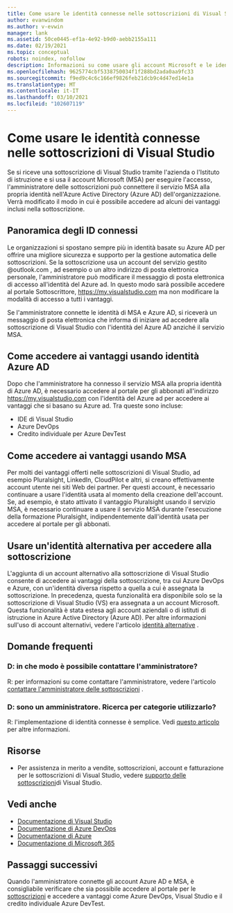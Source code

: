 ```yaml
---
title: Come usare le identità connesse nelle sottoscrizioni di Visual Studio | Microsoft Docs
author: evanwindom
ms.author: v-evwin
manager: lank
ms.assetid: 50ce0445-ef1a-4e92-b9d0-aebb2155a111
ms.date: 02/19/2021
ms.topic: conceptual
robots: noindex, nofollow
description: Informazioni su come usare gli account Microsoft e le identità Azure Active Directory connesse
ms.openlocfilehash: 9625774cbf5338750034f1f288bd2ada0aa9fc33
ms.sourcegitcommit: f9ed9c4c6c166ef9826feb21dcb9c4d47ed14e1a
ms.translationtype: MT
ms.contentlocale: it-IT
ms.lasthandoff: 03/10/2021
ms.locfileid: "102607119"
---
```

# <a name="how-to-use-connected-identities-in-visual-studio-subscriptions"></a>Come usare le identità connesse nelle sottoscrizioni di Visual Studio
Se si riceve una sottoscrizione di Visual Studio tramite l'azienda o l'Istituto di istruzione e si usa il account Microsoft (MSA) per eseguire l'accesso, l'amministratore delle sottoscrizioni può connettere il servizio MSA alla propria identità nell'Azure Active Directory (Azure AD) dell'organizzazione.  Verrà modificato il modo in cui è possibile accedere ad alcuni dei vantaggi inclusi nella sottoscrizione. 

## <a name="overview-of-connected-ids"></a>Panoramica degli ID connessi
Le organizzazioni si spostano sempre più in identità basate su Azure AD per offrire una migliore sicurezza e supporto per la gestione automatica delle sottoscrizioni.  Se la sottoscrizione usa un account del servizio gestito @outlook.com , ad esempio o un altro indirizzo di posta elettronica personale, l'amministratore può modificare il messaggio di posta elettronica di accesso all'identità del Azure ad.  In questo modo sarà possibile accedere al portale Sottoscrittore, https://my.visualstudio.com ma non modificare la modalità di accesso a tutti i vantaggi.  

Se l'amministratore connette le identità di MSA e Azure AD, si riceverà un messaggio di posta elettronica che informa di iniziare ad accedere alla sottoscrizione di Visual Studio con l'identità del Azure AD anziché il servizio MSA. 

## <a name="how-to-access-benefits-using-azure-ad-identities"></a>Come accedere ai vantaggi usando identità Azure AD
Dopo che l'amministratore ha connesso il servizio MSA alla propria identità di Azure AD, è necessario accedere al portale per gli abbonati all'indirizzo https://my.visualstudio.com con l'identità del Azure ad per accedere ai vantaggi che si basano su Azure ad.  Tra queste sono incluse:
- IDE di Visual Studio
- Azure DevOps
- Credito individuale per Azure DevTest

## <a name="how-to-access-benefits-using-your-msa"></a>Come accedere ai vantaggi usando MSA
Per molti dei vantaggi offerti nelle sottoscrizioni di Visual Studio, ad esempio Pluralsight, LinkedIn, CloudPilot e altri, si creano effettivamente account utente nei siti Web dei partner.  Per questi account, è necessario continuare a usare l'identità usata al momento della creazione dell'account.  Se, ad esempio, è stato attivato il vantaggio Pluralsight usando il servizio MSA, è necessario continuare a usare il servizio MSA durante l'esecuzione della formazione Pluralsight, indipendentemente dall'identità usata per accedere al portale per gli abbonati.  

## <a name="use-an-alternate-identity-to-access-your-subscription"></a>Usare un'identità alternativa per accedere alla sottoscrizione
L'aggiunta di un account alternativo alla sottoscrizione di Visual Studio consente di accedere ai vantaggi della sottoscrizione, tra cui Azure DevOps e Azure, con un'identità diversa rispetto a quella a cui è assegnata la sottoscrizione. In precedenza, questa funzionalità era disponibile solo se la sottoscrizione di Visual Studio (VS) era assegnata a un account Microsoft. Questa funzionalità è stata estesa agli account aziendali o di istituti di istruzione in Azure Active Directory (Azure AD).  Per altre informazioni sull'uso di account alternativi, vedere l'articolo [identità alternative](vs-alternate-identity.md) . 

## <a name="frequently-asked-questions"></a>Domande frequenti
### <a name="q-how-can-i-contact-my-admin-about-this"></a>D: in che modo è possibile contattare l'amministratore?
R: per informazioni su come contattare l'amministratore, vedere l'articolo [contattare l'amministratore delle sottoscrizioni](contact-my-admin.md) .  

### <a name="q-im-an-admin--how-do-i-use-this"></a>D: sono un amministratore.  Ricerca per categorie utilizzarlo?
R: l'implementazione di identità connesse è semplice.  Vedi [questo articolo](personal-email-sign-ins.md) per altre informazioni. 

## <a name="resources"></a>Risorse
- Per assistenza in merito a vendite, sottoscrizioni, account e fatturazione per le sottoscrizioni di Visual Studio, vedere [supporto delle sottoscrizioni](https://aka.ms/vssubscriberhelp)di Visual Studio.

## <a name="see-also"></a>Vedi anche
- [Documentazione di Visual Studio](/visualstudio/)
- [Documentazione di Azure DevOps](/azure/devops/)
- [Documentazione di Azure](/azure/)
- [Documentazione di Microsoft 365](/microsoft-365/)

## <a name="next-steps"></a>Passaggi successivi
Quando l'amministratore connette gli account Azure AD e MSA, è consigliabile verificare che sia possibile accedere al portale per le [sottoscrizioni](https://my.visualstudio.com?wt.mc_id=o~msft~docs) e accedere a vantaggi come Azure DevOps, Visual Studio e il credito individuale Azure DevTest.